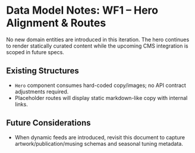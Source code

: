 # Data Model Notes: WF1 – Hero Alignment & Routes

No new domain entities are introduced in this iteration. The hero continues to render statically curated content while the upcoming CMS integration is scoped in future specs.

## Existing Structures
- `Hero` component consumes hard-coded copy/images; no API contract adjustments required.
- Placeholder routes will display static markdown-like copy with internal links.

## Future Considerations
- When dynamic feeds are introduced, revisit this document to capture artwork/publication/musing schemas and seasonal tuning metadata.
